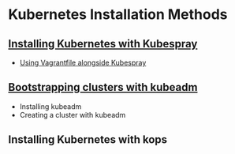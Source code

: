# Kubernetes Installation Methods

## [Installing Kubernetes with Kubespray](https://github.com/kubernetes-sigs/kubespray)
* [Using Vagrantfile alongside Kubespray](https://github.com/amirborzouie/Kubernetes_Installation_methods/tree/main/Using_Vagrantfile_and_Ansible)
## [Bootstrapping clusters with kubeadm](https://kubernetes.io/docs/setup/production-environment/tools/kubeadm/)
* Installing kubeadm
* Creating a cluster with kubeadm
## Installing Kubernetes with kops
